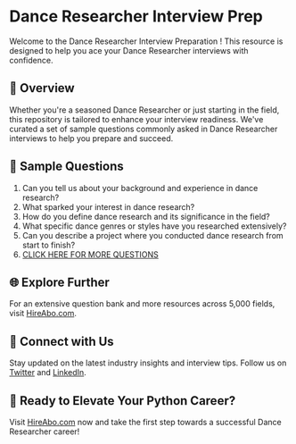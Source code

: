 # Dance Researcher Interview Prep

Welcome to the Dance Researcher Interview Preparation ! This resource is designed to help you ace your Dance Researcher interviews with confidence.

## 🚀 Overview

Whether you're a seasoned Dance Researcher or just starting in the field, this repository is tailored to enhance your interview readiness. We've curated a set of sample questions commonly asked in Dance Researcher interviews to help you prepare and succeed.

## 📝 Sample Questions

1. Can you tell us about your background and experience in dance research?
2. What sparked your interest in dance research?
3. How do you define dance research and its significance in the field?
4. What specific dance genres or styles have you researched extensively?
5. Can you describe a project where you conducted dance research from start to finish?
6. [CLICK HERE FOR MORE QUESTIONS](https://hireabo.com/job/16_4_24/Dance%20Researcher)

## 🌐 Explore Further

For an extensive question bank and more resources across 5,000 fields, visit [HireAbo.com](https://www.hireabo.com).

## 📱 Connect with Us

Stay updated on the latest industry insights and interview tips. Follow us on [Twitter](https://twitter.com/hireabo) and [LinkedIn](https://www.linkedin.com/in/hire-abo-3609972a8/).

## 🚀 Ready to Elevate Your Python Career?

Visit [HireAbo.com](https://www.hireabo.com) now and take the first step towards a successful Dance Researcher career!